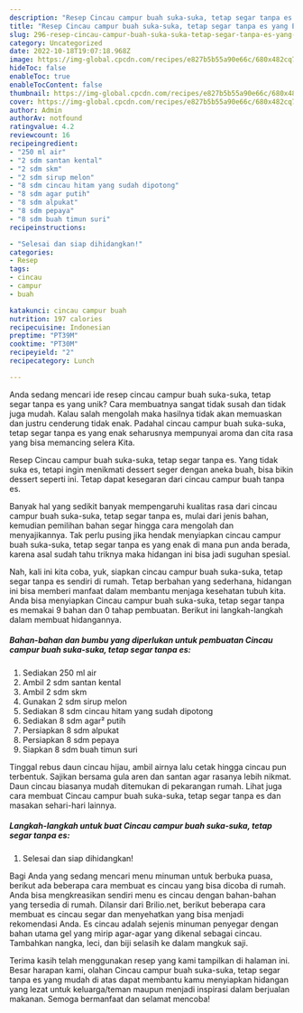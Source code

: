 ```yaml
---
description: "Resep Cincau campur buah suka-suka, tetap segar tanpa es yang Enak"
title: "Resep Cincau campur buah suka-suka, tetap segar tanpa es yang Enak"
slug: 296-resep-cincau-campur-buah-suka-suka-tetap-segar-tanpa-es-yang-enak
category: Uncategorized
date: 2022-10-18T19:07:18.968Z
image: https://img-global.cpcdn.com/recipes/e827b5b55a90e66c/680x482cq70/cincau-campur-buah-suka-suka-tetap-segar-tanpa-es-foto-resep-utama.jpg
hideToc: false
enableToc: true
enableTocContent: false
thumbnail: https://img-global.cpcdn.com/recipes/e827b5b55a90e66c/680x482cq70/cincau-campur-buah-suka-suka-tetap-segar-tanpa-es-foto-resep-utama.jpg
cover: https://img-global.cpcdn.com/recipes/e827b5b55a90e66c/680x482cq70/cincau-campur-buah-suka-suka-tetap-segar-tanpa-es-foto-resep-utama.jpg
author: Admin
authorAv: notfound
ratingvalue: 4.2
reviewcount: 16
recipeingredient:
- "250 ml air"
- "2 sdm santan kental"
- "2 sdm skm"
- "2 sdm sirup melon"
- "8 sdm cincau hitam yang sudah dipotong"
- "8 sdm agar putih"
- "8 sdm alpukat"
- "8 sdm pepaya"
- "8 sdm buah timun suri"
recipeinstructions:

- "Selesai dan siap dihidangkan!"
categories:
- Resep
tags:
- cincau
- campur
- buah

katakunci: cincau campur buah 
nutrition: 197 calories
recipecuisine: Indonesian
preptime: "PT39M"
cooktime: "PT30M"
recipeyield: "2"
recipecategory: Lunch

---
```





Anda sedang mencari ide resep cincau campur buah suka-suka, tetap segar tanpa es yang unik? Cara membuatnya sangat tidak susah dan tidak juga mudah. Kalau salah mengolah maka hasilnya tidak akan memuaskan dan justru cenderung tidak enak. Padahal cincau campur buah suka-suka, tetap segar tanpa es yang enak seharusnya mempunyai aroma dan cita rasa yang bisa memancing selera Kita.





Resep Cincau campur buah suka-suka, tetap segar tanpa es. Yang tidak suka es, tetapi ingin menikmati dessert seger dengan aneka buah, bisa bikin dessert seperti ini. Tetap dapat kesegaran dari cincau campur buah tanpa es.

Banyak hal yang sedikit banyak mempengaruhi kualitas rasa dari cincau campur buah suka-suka, tetap segar tanpa es, mulai dari jenis bahan, kemudian pemilihan bahan segar hingga cara mengolah dan menyajikannya. Tak perlu pusing jika hendak menyiapkan cincau campur buah suka-suka, tetap segar tanpa es yang enak di mana pun anda berada, karena asal sudah tahu triknya maka hidangan ini bisa jadi suguhan spesial.






Nah, kali ini kita coba, yuk, siapkan cincau campur buah suka-suka, tetap segar tanpa es sendiri di rumah. Tetap berbahan yang sederhana, hidangan ini bisa memberi manfaat dalam membantu menjaga kesehatan tubuh kita. Anda bisa menyiapkan Cincau campur buah suka-suka, tetap segar tanpa es memakai 9 bahan dan 0 tahap pembuatan. Berikut ini langkah-langkah dalam membuat hidangannya.

<!--inarticleads1-->

##### Bahan-bahan dan bumbu yang diperlukan untuk pembuatan Cincau campur buah suka-suka, tetap segar tanpa es:

1. Sediakan 250 ml air
1. Ambil 2 sdm santan kental
1. Ambil 2 sdm skm
1. Gunakan 2 sdm sirup melon
1. Sediakan 8 sdm cincau hitam yang sudah dipotong
1. Sediakan 8 sdm agar² putih
1. Persiapkan 8 sdm alpukat
1. Persiapkan 8 sdm pepaya
1. Siapkan 8 sdm buah timun suri


Tinggal rebus daun cincau hijau, ambil airnya lalu cetak hingga cincau pun terbentuk. Sajikan bersama gula aren dan santan agar rasanya lebih nikmat. Daun cincau biasanya mudah ditemukan di pekarangan rumah. Lihat juga cara membuat Cincau campur buah suka-suka, tetap segar tanpa es dan masakan sehari-hari lainnya. 

<!--inarticleads2-->

##### Langkah-langkah untuk buat Cincau campur buah suka-suka, tetap segar tanpa es:


1. Selesai dan siap dihidangkan!

Bagi Anda yang sedang mencari menu minuman untuk berbuka puasa, berikut ada beberapa cara membuat es cincau yang bisa dicoba di rumah. Anda bisa mengkreasikan sendiri menu es cincau dengan bahan-bahan yang tersedia di rumah. Dilansir dari Brilio.net, berikut beberapa cara membuat es cincau segar dan menyehatkan yang bisa menjadi rekomendasi Anda. Es cincau adalah sejenis minuman penyegar dengan bahan utama gel yang mirip agar-agar yang dikenal sebagai cincau. Tambahkan nangka, leci, dan biji selasih ke dalam mangkuk saji. 

Terima kasih telah menggunakan resep yang kami tampilkan di halaman ini. Besar harapan kami, olahan Cincau campur buah suka-suka, tetap segar tanpa es yang mudah di atas dapat membantu kamu menyiapkan hidangan yang lezat untuk keluarga/teman maupun menjadi inspirasi dalam berjualan makanan. Semoga bermanfaat dan selamat mencoba!
